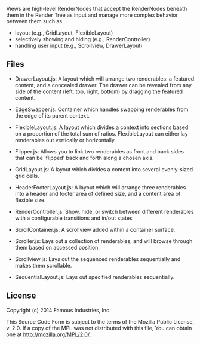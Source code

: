 Views are high-level RenderNodes that accept the RenderNodes beneath them in the Render Tree as input 
and manage more complex behavior between them such as

- layout (e.g., GridLayout, FlexibleLayout)
- selectively showing and hiding (e.g., RenderController)
- handling user input (e.g., Scrollview, DrawerLayout)

## Files

- DrawerLayout.js: A layout which will arrange two renderables: a featured content, and a
  concealed drawer. The drawer can be revealed from any side of the
  content (left, top, right, bottom) by dragging the featured content.
  
- EdgeSwapper.js: Container which handles swapping renderables from the edge of
  its parent context.
  
- FlexibleLayout.js: A layout which divides a context into sections based on a proportion
  of the total sum of ratios.  FlexibleLayout can either lay renderables out vertically
  or horizontally.
  
- Flipper.js: Allows you to link two renderables as front and back sides that
  can be 'flipped' back and forth along a chosen axis.
- GridLayout.js: A layout which divides a context into several evenly-sized grid
  cells.
  
- HeaderFooterLayout.js: A layout which will arrange three renderables into a
  header and footer area of defined size, and a content area of flexible size.
  
- RenderController.js: Show, hide, or switch between different renderables with
  a configurable transitions and in/out states
  
- ScrollContainer.js: A scrollview added within a container surface.

- Scroller.js: Lays out a collection of renderables, and will browse through them based on accessed position.

- Scrollview.js:  Lays out the sequenced renderables sequentially and makes them
  scrollable.
  
- SequentialLayout.js: Lays out specified renderables sequentially.

## License

Copyright (c) 2014 Famous Industries, Inc.

This Source Code Form is subject to the terms of the Mozilla Public License,
v. 2.0. If a copy of the MPL was not distributed with this file, You can obtain
one at http://mozilla.org/MPL/2.0/.
